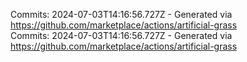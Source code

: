 Commits: 2024-07-03T14:16:56.727Z - Generated via https://github.com/marketplace/actions/artificial-grass
<br>
Commits: 2024-07-03T14:16:56.727Z - Generated via https://github.com/marketplace/actions/artificial-grass
<br>
